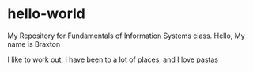 # hello-world
My Repository for Fundamentals of Information Systems class.
Hello, My name is Braxton

I like to work out, I have been to a lot of places, and I love pastas
